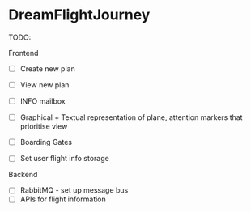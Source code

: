 # DreamFlightJourney

TODO:

Frontend
- [ ] Create new plan
- [ ] View new plan
- [ ] INFO mailbox
- [ ] Graphical + Textual representation of plane, attention markers that prioritise view
- [ ] Boarding Gates
- [ ] Set user flight info storage


Backend
- [ ] RabbitMQ - set up message bus
- [ ] APIs for flight information